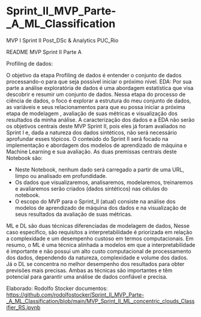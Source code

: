 # Sprint_II_MVP_Parte-_A_ML_Classification
MVP I Sprint II  Post_DSc &amp; Analytics PUC_Rio

README MVP Sprint II Parte A

Profiling de dados:

O objetivo da etapa Profiling de dados é entender o conjunto de dados processando-o para que seja possível iniciar o próximo nível. EDA:
Por sua parte a análise exploratória de dados é uma abordagem estatística que visa descobrir e resumir um conjunto de dados.
Nessa etapa do processo de ciência de dados, o foco é explorar a estrutura do meu conjunto de dados, as variáveis e seus relacionamentos
para que eu possa iniciar a próxima etapa de modelagem , avaliação de suas métricas e visualização dos resultados da minha análise.
A caracterização dos dados e a EDA não serão os objetivos centrais deste MVP Sprint II, pois eles já foram avaliados no Sprint I e, 
dada a natureza dos dados sintéticos, não será necessário aprofundar esses tópicos. 
O conteúdo do Sprint II será focado na implementação e abordagem dos modelos de aprendizado de máquina e Machine Learning e sua avaliação.
As duas premissas centrais deste Notebook são:

* Neste Notebook, nenhum dado será carregado a partir de uma URL, limpo ou analisado em profundidade. 
* Os dados que visualizaremos, analisaremos, modelaremos, treinaremos e avaliaremos serão criados (dados sintéticos) nas células do notebook. 
* O escopo do MVP para o Sprint_II (atual) consiste na análise dos modelos de aprendizado de máquina dos dados e na visualização de seus
  resultados da avaliação de suas métricas.
  
ML e DL são duas técnicas diferenciadas de modelagem de dados, Nesse caso específico, são requisitos a interpretabilidade é priorizada
em relação a complexidade e um desempenho custoso em termos computacionais.
Em resumo, o ML é uma técnica alinhada a modelos em que a interpretabilidade é importante e não possui um alto custo computacional
de processamento dos dados, dependendo da natureza, complexidade e volume dos dados. Já o DL se concentra no melhor desempenho
dos resultados para obter previsões mais precisas. Ambas as técnicas são importantes e têm potencial para garantir uma análise de dados confiável e precisa.

Elaborado: Rodolfo Stocker
documentos:
https://github.com/rodolfostocker/Sprint_II_MVP_Parte-_A_ML_Classification/blob/main/MVP_Sprint_II_ML_concentric_clouds_Classifier_RS.ipynb

